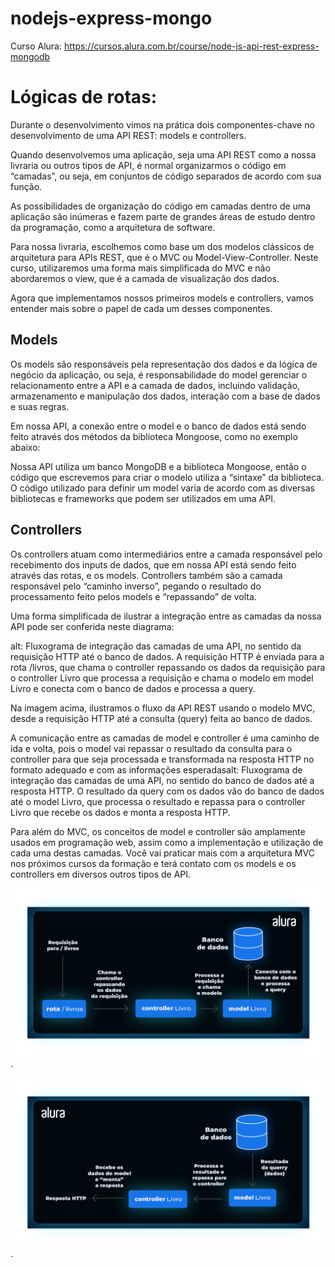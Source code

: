 # nodejs-express-mongo

Curso Alura: https://cursos.alura.com.br/course/node-js-api-rest-express-mongodb

# Lógicas de rotas:

Durante o desenvolvimento vimos na prática dois componentes-chave no desenvolvimento de uma API REST: models e controllers.

Quando desenvolvemos uma aplicação, seja uma API REST como a nossa livraria ou outros tipos de API, é normal organizarmos o código em “camadas”, ou seja, em conjuntos de código separados de acordo com sua função.

As possibilidades de organização do código em camadas dentro de uma aplicação são inúmeras e fazem parte de grandes áreas de estudo dentro da programação, como a arquitetura de software.

Para nossa livraria, escolhemos como base um dos modelos clássicos de arquitetura para APIs REST, que é o MVC ou Model-View-Controller. Neste curso, utilizaremos uma forma mais simplificada do MVC e não abordaremos o view, que é a camada de visualização dos dados.

Agora que implementamos nossos primeiros models e controllers, vamos entender mais sobre o papel de cada um desses componentes.

## Models

Os models são responsáveis pela representação dos dados e da lógica de negócio da aplicação, ou seja, é responsabilidade do model gerenciar o relacionamento entre a API e a camada de dados, incluindo validação, armazenamento e manipulação dos dados, interação com a base de dados e suas regras.

Em nossa API, a conexão entre o model e o banco de dados está sendo feito através dos métodos da biblioteca Mongoose, como no exemplo abaixo:

Nossa API utiliza um banco MongoDB e a biblioteca Mongoose, então o código que escrevemos para criar o modelo utiliza a “sintaxe” da biblioteca. O código utilizado para definir um model varia de acordo com as diversas bibliotecas e frameworks que podem ser utilizados em uma API.

## Controllers

Os controllers atuam como intermediários entre a camada responsável pelo recebimento dos inputs de dados, que em nossa API está sendo feito através das rotas, e os models. Controllers também são a camada responsável pelo “caminho inverso”, pegando o resultado do processamento feito pelos models e “repassando” de volta.

Uma forma simplificada de ilustrar a integração entre as camadas da nossa API pode ser conferida neste diagrama:

alt: Fluxograma de integração das camadas de uma API, no sentido da requisição HTTP até o banco de dados. A requisição HTTP é enviada para a rota /livros, que chama o controller repassando os dados da requisição para o controller Livro que processa a requisição e chama o modelo em model Livro e conecta com o banco de dados e processa a query.

Na imagem acima, ilustramos o fluxo da API REST usando o modelo MVC, desde a requisição HTTP até a consulta (query) feita ao banco de dados.

A comunicação entre as camadas de model e controller é uma caminho de ida e volta, pois o model vai repassar o resultado da consulta para o controller para que seja processada e transformada na resposta HTTP no formato adequado e com as informações esperadasalt: Fluxograma de integração das camadas de uma API, no sentido do banco de dados até a resposta HTTP. O resultado da query com os dados vão do banco de dados até o model Livro, que processa o resultado e repassa para o controller Livro que recebe os dados e monta a resposta HTTP.

Para além do MVC, os conceitos de model e controller são amplamente usados em programação web, assim como a implementação e utilização de cada uma destas camadas. Você vai praticar mais com a arquitetura MVC nos próximos cursos da formação e terá contato com os models e os controllers em diversos outros tipos de API.

![](./img/MVC-routes_forward.png).

![](./img/MVC-routes_backward.png).
